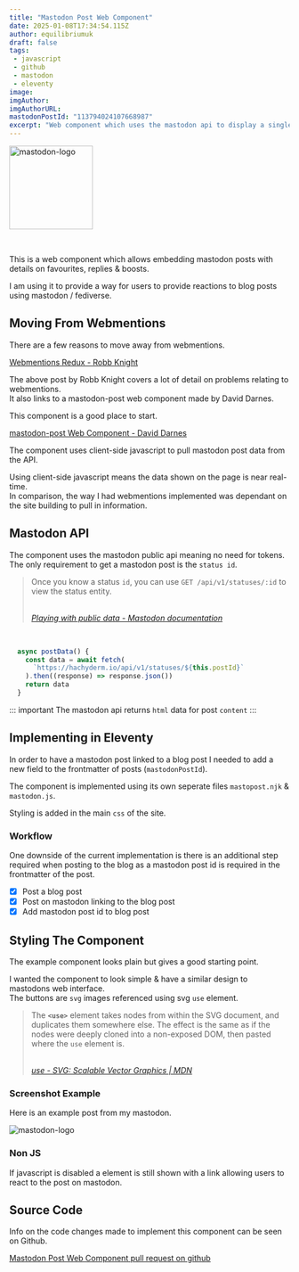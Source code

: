 ```yaml
---
title: "Mastodon Post Web Component"
date: 2025-01-08T17:34:54.115Z
author: equilibriumuk
draft: false
tags:
 - javascript
 - github
 - mastodon
 - eleventy
image:
imgAuthor:
imgAuthorURL:
mastodonPostId: "113794024107668987"
excerpt: "Web component which uses the mastodon api to display a single post"
---
```


<p class="text-center">
<img class="inline" src="/media/logos/mastodon-purple.svg" alt="mastodon-logo" width="150px">
</p>

<br/>

This is a web component which allows embedding mastodon posts with details on favourites, replies & boosts.

I am using it to provide a way for users to provide reactions to blog posts using mastodon / fediverse.

## Moving From Webmentions

There are a few reasons to move away from webmentions.

<i class="fa fa-link"></i> <a href="https://rknight.me/blog/webmentions-redux/" target="_blank" rel="noopener noreferrer">Webmentions Redux - Robb Knight</a>

The above post by Robb Knight covers a lot of detail on problems relating to webmentions.<br/>
It also links to a mastodon-post web component made by David Darnes.

This component is a good place to start.

<i class="fa fa-link"></i> <a href="https://darn.es/mastodon-post-web-component/" target="_blank" rel="noopener noreferrer">mastodon-post Web Component - David Darnes</a>

The component uses client-side javascript to pull mastodon post data from the API.

Using client-side javascript means the data shown on the page is near real-time.<br/>
In comparison, the way I had webmentions implemented was dependant on the site building to pull in information.

## Mastodon API

The component uses the mastodon public api meaning no need for tokens.<br/>
The only requirement to get a mastodon post is the `status id`.

<blockquote><p>Once you know a status <code>id</code>, you can use <code>GET /api/v1/statuses/:id</code> to view the status entity.</p>
<br/>
<cite><i class="fa fa-link"></i> <a href="https://docs.joinmastodon.org/client/public/#posts" target="_blank" rel="noopener noreferrer">Playing with public data - Mastodon documentation</a></cite>
</blockquote>

<br/>

```js
  async postData() {
    const data = await fetch(
      `https://hachyderm.io/api/v1/statuses/${this.postId}`
    ).then((response) => response.json())
    return data
  }
```

::: important
The mastodon api returns `html` data for post `content`
:::

## Implementing in Eleventy

In order to have a mastodon post linked to a blog post I needed to add a new field to the frontmatter of posts (`mastodonPostId`).

The component is implemented using its own seperate files `mastopost.njk` & `mastodon.js`.

Styling is added in the main `css` of the site.

### Workflow

One downside of the current implementation is there is an additional step required when posting to the blog as a mastodon post id is required in the frontmatter of the post.

- [x] Post a blog post
- [x] Post on mastodon linking to the blog post
- [x] Add mastodon post id to blog post

## Styling The Component

The example component looks plain but gives a good starting point.

I wanted the component to look simple & have a similar design to mastodons web interface.<br/>
The buttons are `svg` images referenced using svg `use` element.

<blockquote><p>The <strong><code>&lt;use&gt;</code></strong> element takes nodes from within the SVG document, and duplicates them somewhere else.
The effect is the same as if the nodes were deeply cloned into a non-exposed DOM, then pasted where the <code>use</code> element is.</p>
<br/>
<cite><i class="fa fa-link"></i> <a href="https://developer.mozilla.org/en-US/docs/Web/SVG/Element/use" target="_blank" rel="noopener noreferrer">use - SVG: Scalable Vector Graphics | MDN</a></cite>
</blockquote>

### Screenshot Example

Here is an example post from my mastodon.

<p class="text-center">
<img class="inline" src="/media/images/2025/mastodon-post.png" alt="mastodon-logo">
</p>

### Non JS

If javascript is disabled a element is still shown with a link allowing users to react to the post on mastodon.

## Source Code

Info on the code changes made to implement this component can be seen on Github.

<i class="fa fa-code-fork git-fork"></i> <a href="https://github.com/equk/11ty-equk/pull/16" target="_blank" rel="noopener noreferrer">Mastodon Post Web Component pull request on github</a>

